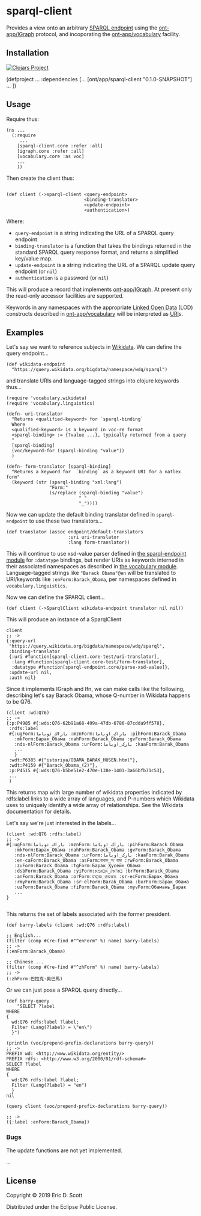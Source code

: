# sparql-client

Provides a view onto an arbitrary [SPARQL endpoint](https://github.com/ont-app/sparql-endpoint) using the [ont-app/IGraph](https://github.com/ont-app/igraph) protocol, and incoporating the [ont-app/vocabulary](https://github.com/ont-app/vocabulary) facility.

## Installation

[![Clojars Project](https://img.shields.io/clojars/v/sparql-client.svg)](https://clojars.org/sparql-client)

(defproject ...
  :dependencies 
  [...
   [ont/app/sparql-client "0.1.0-SNAPSHOT"]
   ...
   ])
   
## Usage

Require thus:
```
(ns ...
  (:require 
     ...
    [sparql-client.core :refer :all]
    [igraph.core :refer :all]
    [vocabulary.core :as voc]
    ...
    ))
```

Then create the client thus:
```
    
(def client (->sparql-client <query-endpoint> 
                             <binding-translator> 
                             <update-endpoint> 
                             <authentication>)
```

Where:
* `query-endpoint` is a string indicating the URL of a SPARQL query endpoint
* `binding-translator` is a function that takes the bindings returned in the standard SPARQL query response format, and returns a simplified key/value map.
* `update-endpoint` is a string indicating the URL of a SPARQL update query endpoint (or `nil`)
* `authentication` is a password (or `nil`)

This will produce a record that implements [ont-app/IGraph](https://github.com/ont-app/igraph). At present only the read-only accessor facilities are supported.

Keywords in any namespaces with the appropriate [Linked Open Data](https://en.wikipedia.org/wiki/Linked_data) (LOD) constructs described in [ont-app/vocabulary](https://github.com/ont-app/vocabulary) will be interpreted as [URI](https://en.wikipedia.org/wiki/Uniform_Resource_Identifier)s.


## Examples
    
    
Let's say we want to reference subjects in [Wikidata](https://www.wikidata.org/wiki/Wikidata:Main_Page). We can define the query endpoint...

```
(def wikidata-endpoint
  "https://query.wikidata.org/bigdata/namespace/wdq/sparql")
```

and translate URIs and language-tagged strings into clojure keywords thus...
```
(require 'vocabulary.wikidata)
(require 'vocabulary.linguistics)

(defn- uri-translator
  "Returns <qualified-keyword> for `sparql-binding`
  Where
  <qualified-keyword> is a keyword in voc-re format
  <sparql-binding> := {?value ...}, typically returned from a query
  "
  [sparql-binding]
  (voc/keyword-for (sparql-binding "value"))
  )

(defn- form-translator [sparql-binding]
  "Returns a keyword for  `binding` as a keyword URI for a natlex form"
  (keyword (str (sparql-binding "xml:lang")
                "Form:"
                (s/replace (sparql-binding "value")
                           " "
                           "_"))))

```

Now we can update the default binding translator defined in `sparql-endpoint` to use these two translators...

```
(def translator (assoc endpoint/default-translators
                       :uri uri-translator
                       :lang form-translator))
```

    
This will continue to use xsd-value parser defined in [the sparql-endpoint module](https://github.com/ont-app/sparql-endpoint) for `:datatype` bindings, but render URIs as keywords interned in their associated namespaces as described in [the vocabulary module](https://github.com/ont-app/vocabulary). Language-tagged strings like `"Barack Obama"@en` will be translated to URI/keywords like `:enForm:Barack_Obama`, per namespaces defined in `vocabulary.linguistics`.

Now we can define the SPARQL client...

```
(def client (->SparqlClient wikidata-endpoint translator nil nil))
```

This will produce an instance of a SparqlClient

```
client
;; -> 
{:query-url
 "https://query.wikidata.org/bigdata/namespace/wdq/sparql",
 :binding-translator
 {:uri #function[sparql-client.core-test/uri-translator],
  :lang #function[sparql-client.core-test/form-translator],
  :datatype #function[sparql-endpoint.core/parse-xsd-value]},
 :update-url nil,
 :auth nil}

```

Since it implements IGraph and Ifn, we can make calls like the following, describing let's say Barack Obama, whose Q-number in Wikidata happens to be Q76.

```
(client :wd:Q76) 
;; -> 
{:p:P4985 #{:wds:Q76-62b91a68-499a-47db-6786-87cdda9ff578},
 :rdfs:label
 #{:ugForm:باراك_ئوباما :mznForm:باراک_اوباما :pihForm:Barack_Obama
   :mkForm:Барак_Обама :nahForm:Barack_Obama :gvForm:Barack_Obama
   :nds-nlForm:Barack_Obama :urForm:بارک_اوباما :kaaForm:Barak_Obama
   ...
   }
 :wdt:P6385 #{"istoriya/OBAMA_BARAK_HUSEN.html"},
 :wdt:P4159 #{"Barack_Obama_(2)"},
 :p:P4515 #{:wds:Q76-b5be51e2-470e-138e-1401-3a66bfb71c53},
 ...
 )
```
This returns map with large number of wikidata properties indicated by rdfs:label links to a wide array of languages, and P-numbers which Wikidata uses to uniquely identify a wide array of relationships. See the Wikidata documentation for details.

Let's say we're just interested in the labels...

```
(client :wd:Q76 :rdfs:label)
;; ->
#{:ugForm:باراك_ئوباما :mznForm:باراک_اوباما :pihForm:Barack_Obama
   :mkForm:Барак_Обама :nahForm:Barack_Obama :gvForm:Barack_Obama
   :nds-nlForm:Barack_Obama :urForm:بارک_اوباما :kaaForm:Barak_Obama
   :en-caForm:Barack_Obama :asForm:বাৰাক_অ'বামা :rwForm:Barack_Obama
   :zuForm:Barack_Obama :tgForm:Барак_Ҳусейн_Обама
   :dsbForm:Barack_Obama :yiForm:באראק_אבאמא :brForm:Barack_Obama
   :anForm:Barack_Obama :orForm:ବରାକ_ଓବାମା :sr-ecForm:Барак_Обама
   :rmyForm:Barack_Obama :sr-elForm:Barak_Obama :bxrForm:Барак_Обама
   :uzForm:Barack_Obama :fiForm:Barack_Obama :myvForm:Обамань_Барак
   ...
}


```
This returns the set of labels associated with the former president.

```
(def barry-labels (client :wd:Q76 :rdfs:label)

;; English...
(filter (comp #(re-find #"^enForm" %) name) barry-labels)
;; ->
(:enForm:Barack_Obama)

;; Chinese ...
(filter (comp #(re-find #"^zhForm" %) name) barry-labels)
;; ->
(:zhForm:巴拉克·奧巴馬)

```

Or we can just pose a SPARQL query directly...

```
(def barry-query
    "SELECT ?label
WHERE
{
  wd:Q76 rdfs:label ?label; 
  Filter (Lang(?label) = \"en\")
  }")

(println (voc/prepend-prefix-declarations barry-query))
;; ->
PREFIX wd: <http://www.wikidata.org/entity/>
PREFIX rdfs: <http://www.w3.org/2000/01/rdf-schema#>
SELECT ?label
WHERE
{
  wd:Q76 rdfs:label ?label; 
  Filter (Lang(?label) = "en")
  }
nil

(query client (voc/prepend-prefix-declarations barry-query))

;; ->
({:label :enForm:Barack_Obama})

```

### Bugs

The update functions are not yet implemented.

...



## License

Copyright © 2019 Eric D. Scott

Distributed under the Eclipse Public License.
